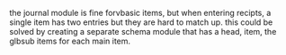 the journal module is fine forvbasic items, but when entering recipts, a single item has two entries but they are hard to match up. this could be solved by creating a separate schema module that has a head, item, the glbsub items for each main item.
